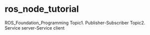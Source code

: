 # ros_node_tutorial
ROS_Foundation_Programming
Topic1. Publisher-Subscriber
Topic2. Service server-Service client
